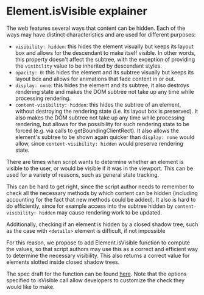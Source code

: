 # Element.isVisible explainer

The web features several ways that content can be hidden. Each of the ways may
have distinct characteristics and are used for different purposes:

* `visibility: hidden`: this hides the element visually but keeps its layout box and allows for the descendant to
  make itself visible. In other words, this property doesn't affect the subtree,
  with the exception of providing the `visibility` value to be inherited by
  descendant styles.
* `opacity: 0`: this hides the element and its subtree visually but keeps its layout box and allows for animations
  that fade content in or out.
* `display: none`: this hides the element and its subtree, it also destroys
  rendering state and makes the DOM subtree not take up any time while
  processing rendering.
* `content-visibility: hidden`: this hides the subtree of an element, without
  destroying the rendering state (i.e. its layout box is preserved). It also makes the DOM subtree not take up any
  time while processing rendering, but allows for the possibility for such
  rendering state to be forced (e.g. via calls to getBoundingClientRect). It
  also allows the element's subtree to be shown again quicker than `display:
  none` would allow, since `content-visibility: hidden` would preserve rendering
  state.

There are times when script wants to determine whether an element is visible to
the user, or would be visible if it was in the viewport. This can be used for a
variety of reasons, such as general state tracking.

This can be hard to get right, since the script author needs to remember to
check all the necessary methods by which content can be hidden (including
accounting for the fact that new methods could be added). It also is hard to do
efficiently, since for example access into the subtree hidden by
`content-visibility: hidden` may cause rendering work to be updated.

Additionally, checking if an element is hidden by a closed shadow tree, such as
the case with `<details>` element is difficult, if not impossible

For this reason, we propose to add Element.isVisible function to compute the
values, so that script authors may use this as a correct and efficient way to
determine the necessary visibility. This also returns a correct value for
elements slotted inside closed shadow trees.

The spec draft for the function can be found
[here](https://drafts.csswg.org/cssom-view/#dom-element-isvisible). Note that
the options specified to isVisible call allow developers to customize the check
they would like to make.
